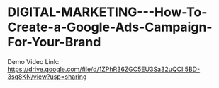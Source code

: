 # DIGITAL-MARKETING---How-To-Create-a-Google-Ads-Campaign-For-Your-Brand
Demo Video Link:
https://drive.google.com/file/d/1ZPhR36ZGC5EU3Sa32uQCII5BD-3sq8KN/view?usp=sharing
